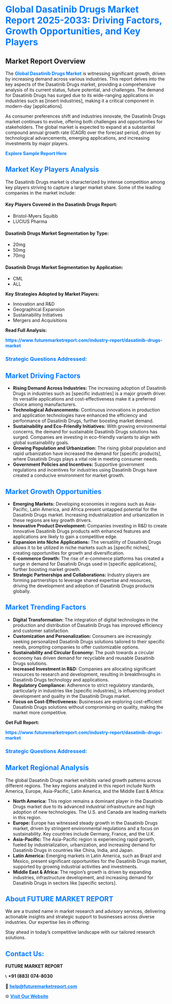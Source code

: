 <h1 style="color: #007BFF;">Global Dasatinib Drugs Market Report 2025-2033: Driving Factors, Growth Opportunities, and Key Players</h1>

<section id="overview">
<h2>Market Report Overview</h2>
<p>The <a href="https://www.futuremarketreport.com/industry-report/dasatinib-drugs-market" style="color: #007BFF; text-decoration: none;"><strong>Global Dasatinib Drugs Market</strong></a> is witnessing significant growth, driven by increasing demand across various industries. This report delves into the key aspects of the Dasatinib Drugs market, providing a comprehensive analysis of its current status, future potential, and challenges. The demand for Dasatinib Drugs has surged due to its wide-ranging applications in industries such as [insert industries], making it a critical component in modern-day [applications].</p>
<p>As consumer preferences shift and industries innovate, the Dasatinib Drugs market continues to evolve, offering both challenges and opportunities for stakeholders. The global market is expected to expand at a substantial compound annual growth rate (CAGR) over the forecast period, driven by technological advancements, emerging applications, and increasing investments by major players.</p>
</section>

<section id="overview">
<p><a href="https://www.futuremarketreport.com/request-sample/reportId=43969" style="color: #007BFF; text-decoration: none;"><strong>Explore Sample Report Here</strong></a></p>
</section>

<section id="key-players">
<h2 style="color: #007BFF;">Market Key Players Analysis</h2>
<p>The Dasatinib Drugs market is characterized by intense competition among key players striving to capture a larger market share. Some of the leading companies in the market include:</p>
<h4>Key Players Covered in the Dasatinib Drugs Report:</h4>
<ul><li>Bristol-Myers Squibb</li><li>LUCIUS Pharma</li></ul>
<h4>Dasatinib Drugs Market Segmentation by Type:</h4>
<ul><li>20mg</li><li>50mg</li><li>70mg</li></ul>

<h4>Dasatinib Drugs Market Segmentation by Application:</h4>
<ul><li>CML</li><li>ALL</li></ul>
<p><strong>Key Strategies Adopted by Market Players:</strong></p>
<ul>
<li>Innovation and R&D</li>
<li>Geographical Expansion</li>
<li>Sustainability Initiatives</li>
<li>Mergers and Acquisitions</li>
</ul>
</section>

<section>
<p><strong>Read Full Analysis: </strong></p><a href="https://www.futuremarketreport.com/industry-report/dasatinib-drugs-market" style="color: #007BFF; text-decoration: none;"><strong>https://www.futuremarketreport.com/industry-report/dasatinib-drugs-market</strong></a>
<h3 style="color: #007BFF;">Strategic Questions Addressed:</h3>
</section>

<section id="driving-factors">
<h2 style="color: #007BFF;">Market Driving Factors</h2>
<ul>
<li><strong>Rising Demand Across Industries:</strong> The increasing adoption of Dasatinib Drugs in industries such as [specific industries] is a major growth driver. Its versatile applications and cost-effectiveness make it a preferred choice among manufacturers.</li>
<li><strong>Technological Advancements:</strong> Continuous innovations in production and application technologies have enhanced the efficiency and performance of Dasatinib Drugs, further boosting market demand.</li>
<li><strong>Sustainability and Eco-Friendly Initiatives:</strong> With growing environmental concerns, the demand for sustainable Dasatinib Drugs solutions has surged. Companies are investing in eco-friendly variants to align with global sustainability goals.</li>
<li><strong>Growing Population and Urbanization:</strong> The rising global population and rapid urbanization have increased the demand for [specific products], where Dasatinib Drugs plays a vital role in meeting consumer needs.</li>
<li><strong>Government Policies and Incentives:</strong> Supportive government regulations and incentives for industries using Dasatinib Drugs have created a conducive environment for market growth.</li>
</ul>
</section>

<section id="growth-opportunities">
<h2 style="color: #007BFF;">Market Growth Opportunities</h2>
<ul>
<li><strong>Emerging Markets:</strong> Developing economies in regions such as Asia-Pacific, Latin America, and Africa present untapped potential for the Dasatinib Drugs market. Increasing industrialization and urbanization in these regions are key growth drivers.</li>
<li><strong>Innovative Product Development:</strong> Companies investing in R&D to create innovative Dasatinib Drugs products with enhanced features and applications are likely to gain a competitive edge.</li>
<li><strong>Expansion into Niche Applications:</strong> The versatility of Dasatinib Drugs allows it to be utilized in niche markets such as [specific niches], creating opportunities for growth and diversification.</li>
<li><strong>E-commerce Growth:</strong> The rise of e-commerce platforms has created a surge in demand for Dasatinib Drugs used in [specific applications], further boosting market growth.</li>
<li><strong>Strategic Partnerships and Collaborations:</strong> Industry players are forming partnerships to leverage shared expertise and resources, driving the development and adoption of Dasatinib Drugs products globally.</li>
</ul>
</section>

<section id="trending-factors">
<h2 style="color: #007BFF;">Market Trending Factors</h2>
<ul>
<li><strong>Digital Transformation:</strong> The integration of digital technologies in the production and distribution of Dasatinib Drugs has improved efficiency and customer satisfaction.</li>
<li><strong>Customization and Personalization:</strong> Consumers are increasingly seeking personalized Dasatinib Drugs solutions tailored to their specific needs, prompting companies to offer customizable options.</li>
<li><strong>Sustainability and Circular Economy:</strong> The push towards a circular economy has driven demand for recyclable and reusable Dasatinib Drugs solutions.</li>
<li><strong>Increased Investment in R&D:</strong> Companies are allocating significant resources to research and development, resulting in breakthroughs in Dasatinib Drugs technology and applications.</li>
<li><strong>Regulatory Compliance:</strong> Adherence to strict regulatory standards, particularly in industries like [specific industries], is influencing product development and quality in the Dasatinib Drugs market.</li>
<li><strong>Focus on Cost-Effectiveness:</strong> Businesses are exploring cost-efficient Dasatinib Drugs solutions without compromising on quality, making the market more competitive.</li>
</ul>
</section>

<section>
<p><strong>Get Full Report: </strong></p><a href="https://www.futuremarketreport.com/industry-report/dasatinib-drugs-market" style="color: #007BFF; text-decoration: none;"><strong>https://www.futuremarketreport.com/industry-report/dasatinib-drugs-market</strong></a>
<h3 style="color: #007BFF;">Strategic Questions Addressed:</h3>
</section>


<section id="regional-analysis">
<h2 style="color: #007BFF;">Market Regional Analysis</h2>
<p>The global Dasatinib Drugs market exhibits varied growth patterns across different regions. The key regions analyzed in this report include North America, Europe, Asia-Pacific, Latin America, and the Middle East & Africa:</p>
<ul>
<li><strong>North America:</strong> This region remains a dominant player in the Dasatinib Drugs market due to its advanced industrial infrastructure and high adoption of new technologies. The U.S. and Canada are leading markets in this region.</li>
<li><strong>Europe:</strong> Europe has witnessed steady growth in the Dasatinib Drugs market, driven by stringent environmental regulations and a focus on sustainability. Key countries include Germany, France, and the U.K.</li>
<li><strong>Asia-Pacific:</strong> The Asia-Pacific region is experiencing rapid growth, fueled by industrialization, urbanization, and increasing demand for Dasatinib Drugs in countries like China, India, and Japan.</li>
<li><strong>Latin America:</strong> Emerging markets in Latin America, such as Brazil and Mexico, present significant opportunities for the Dasatinib Drugs market, supported by growing industrial activities and investments.</li>
<li><strong>Middle East & Africa:</strong> The region’s growth is driven by expanding industries, infrastructure development, and increasing demand for Dasatinib Drugs in sectors like [specific sectors].</li>
</ul>
</section>

<footer>
<h2 style="color: #007BFF;">About FUTURE MARKET REPORT</h2>
<p>We are a trusted name in market research and advisory services, delivering actionable insights and strategic support to businesses across diverse industries. Our expertise lies in offering:</p>

<p>Stay ahead in today’s competitive landscape with our tailored research solutions.</p>

<h2 style="color: #007BFF;">Contact Us:</h2>
<p><strong>FUTURE MARKET REPORT</strong></p>
<p>📞 <strong>+91 (883) 074-8030</strong></p>
<p>📧 <strong><a href="mailto:help@futuremarketreport.com" style="color: #007BFF;">help@futuremarketreport.com</a></strong></p>
<p>🌐 <strong><a href="https://www.futuremarketreport.com/" style="color: #007BFF;">Visit Our Website</a></strong></p>
</footer>
